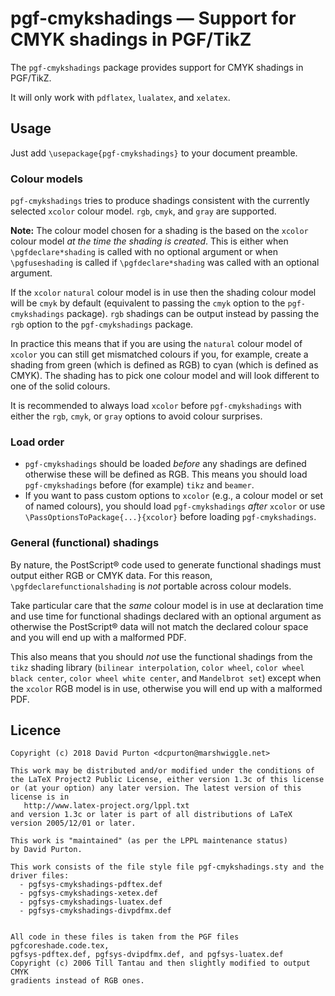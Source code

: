 # pgf-cmykshadings — Support for CMYK shadings in PGF/TikZ

The `pgf-cmykshadings` package provides support for CMYK shadings in PGF/TikZ.

It will only work with `pdflatex`, `lualatex`, and `xelatex`.

## Usage

Just add `\usepackage{pgf-cmykshadings}` to your document preamble.

### Colour models

`pgf-cmykshadings` tries to produce shadings consistent with the currently
selected `xcolor` colour model. `rgb`, `cmyk`, and `gray` are supported.

**Note:** The colour model chosen for a shading is the based on the `xcolor`
colour model *at the time the shading is created*. This is either when
`\pgfdeclare*shading` is called with no optional argument or when
`\pgfuseshading` is called if `\pgfdeclare*shading` was called with an optional
argument.

If the `xcolor` `natural` colour model is in use then the shading colour model
will be `cmyk` by default (equivalent to passing the `cmyk` option to the
`pgf-cmykshadings` package). `rgb` shadings can be output instead by passing
the `rgb` option to the `pgf-cmykshadings` package.

In practice this means that if you are using the `natural` colour model of
`xcolor` you can still get mismatched colours if you, for example, create a
shading from green (which is defined as RGB) to cyan (which is defined as
CMYK). The shading has to pick one colour model and will look different to one
of the solid colours.

It is recommended to always load `xcolor` before `pgf-cmykshadings` with either
the `rgb`, `cmyk`, or `gray` options to avoid colour surprises.

### Load order

- `pgf-cmykshadings` should be loaded *before* any shadings are defined
  otherwise these will be defined as RGB. This means you should load
  `pgf-cmykshadings` before (for example) `tikz` and `beamer`.
- If you want to pass custom options to `xcolor` (e.g., a colour model or set
  of named colours), you should load `pgf-cmykshadings` *after* `xcolor` or use
  `\PassOptionsToPackage{...}{xcolor}` before loading `pgf-cmykshadings`.

### General (functional) shadings

By nature, the PostScript® code used to generate functional shadings must
output either RGB or CMYK data. For this reason, `\pgfdeclarefunctionalshading`
is *not* portable across colour models.

Take particular care that the *same* colour model is in use at declaration time
and use time for functional shadings declared with an optional argument as
otherwise the PostScript® data will not match the declared colour space and you
will end up with a malformed PDF.

This also means that you should *not* use the functional shadings from the
`tikz` shading library (`bilinear interpolation`, `color wheel`, `color wheel
black center`, `color wheel white center`, and `Mandelbrot set`) except when
the `xcolor` RGB model is in use, otherwise you will end up with a malformed
PDF.

## Licence

```
Copyright (c) 2018 David Purton <dcpurton@marshwiggle.net>

This work may be distributed and/or modified under the conditions of
the LaTeX Project2 Public License, either version 1.3c of this license
or (at your option) any later version. The latest version of this
license is in
   http://www.latex-project.org/lppl.txt
and version 1.3c or later is part of all distributions of LaTeX
version 2005/12/01 or later.

This work is "maintained" (as per the LPPL maintenance status)
by David Purton.

This work consists of the file style file pgf-cmykshadings.sty and the
driver files:
  - pgfsys-cmykshadings-pdftex.def
  - pgfsys-cmykshadings-xetex.def
  - pgfsys-cmykshadings-luatex.def
  - pgfsys-cmykshadings-divpdfmx.def


All code in these files is taken from the PGF files pgfcoreshade.code.tex,
pgfsys-pdftex.def, pgfsys-dvipdfmx.def, and pgfsys-luatex.def
Copyright (c) 2006 Till Tantau and then slightly modified to output CMYK
gradients instead of RGB ones.
```

